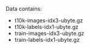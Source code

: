 Data contains:

* t10k-images-idx3-ubyte.gz
* t10k-labels-idx1-ubyte.gz
* train-images-idx3-ubyte.gz
* train-labels-idx1-ubyte.gz
